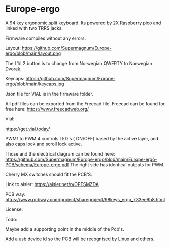 # Europe-ergo
A 94 key ergonomic,split keyboard.
Its powered by 2X Raspberry pico and linked with two TRRS jacks.

Firmware compiles without any errors.

Layout:
https://github.com/Supermagnum/Europe-ergo/blob/main/layout.png

The L1/L2 button is to change from  Norwegian QWERTY to Norwegian Dvorak.

Keycaps:
https://github.com/Supermagnum/Europe-ergo/blob/main/keycaps.jpg



Json file for VIAL is in the firmware folder.

All pdf files can be exported from the Freecad file.
Freecad can be found for free here:
https://www.freecadweb.org/


Vial:


https://get.vial.today/


PWM1 to PWM 4 controls LED's ( ON/OFF) based by the active layer, and also caps lock and scroll lock active.

Those and the electrical diagram can be found here:
https://github.com/Supermagnum/Europe-ergo/blob/main/Europe-ergo-PCB/schema/Europe-ergo.pdf
The right side has identical outputs for PWM.

Cherry MX switches should fit the PCB'S.

Link to aisler:
https://aisler.net/p/OPFSMZDA

PCB way:
https://www.pcbway.com/project/shareproject/98keys_ergo_733ee9b8.html


License:


Todo:

Maybe add a supporting point in the middle of the Pcb's. 

Add a usb device id so the PCB will be recognised by Linux and others.


